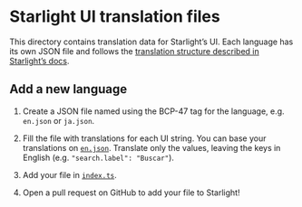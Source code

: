 # Starlight UI translation files

This directory contains translation data for Starlight’s UI.
Each language has its own JSON file and follows the [translation structure described in Starlight’s docs](https://starlight.astro.build/guides/i18n/#translate-starlights-ui).

## Add a new language

1. Create a JSON file named using the BCP-47 tag for the language, e.g. `en.json` or `ja.json`.

2. Fill the file with translations for each UI string. You can base your translations on [`en.json`](./en.json). Translate only the values, leaving the keys in English (e.g. `"search.label": "Buscar"`).

3. Add your file in [`index.ts`](./index.ts).

4. Open a pull request on GitHub to add your file to Starlight!
